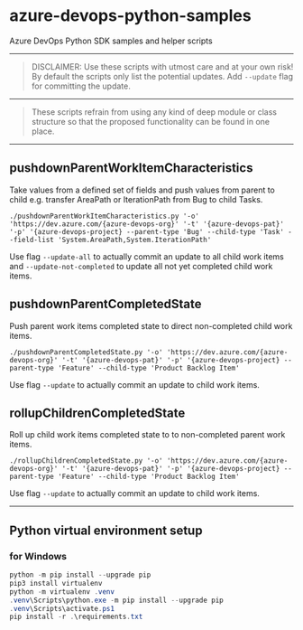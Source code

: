 # azure-devops-python-samples

Azure DevOps Python SDK samples and helper scripts

---

> DISCLAIMER: Use these scripts with utmost care and at your own risk!
> By default the scripts only list the potential updates. Add `--update` flag for committing the update.

---

> These scripts refrain from using any kind of deep module or class structure so that the proposed functionality can be found in one place.

---

## pushdownParentWorkItemCharacteristics

Take values from a defined set of fields and push values from parent to child e.g. transfer AreaPath or IterationPath from Bug to child Tasks.

```shell
./pushdownParentWorkItemCharacteristics.py '-o' 'https://dev.azure.com/{azure-devops-org}' '-t' '{azure-devops-pat}' '-p' '{azure-devops-project} --parent-type 'Bug' --child-type 'Task' --field-list 'System.AreaPath,System.IterationPath'
```

Use flag `--update-all` to actually commit an update to all child work items and `--update-not-completed` to update all not yet completed child work items.

## pushdownParentCompletedState

Push parent work items completed state to direct non-completed child work items.

```shell
./pushdownParentCompletedState.py '-o' 'https://dev.azure.com/{azure-devops-org}' '-t' '{azure-devops-pat}' '-p' '{azure-devops-project} --parent-type 'Feature' --child-type 'Product Backlog Item'
```

Use flag `--update` to actually commit an update to child work items.

## rollupChildrenCompletedState

Roll up child work items completed state to to non-completed parent work items.

```shell
./rollupChildrenCompletedState.py '-o' 'https://dev.azure.com/{azure-devops-org}' '-t' '{azure-devops-pat}' '-p' '{azure-devops-project} --parent-type 'Feature' --child-type 'Product Backlog Item'
```

Use flag `--update` to actually commit an update to child work items.

---

## Python virtual environment setup

### for Windows

```PowerShell
python -m pip install --upgrade pip
pip3 install virtualenv
python -m virtualenv .venv
.venv\Scripts\python.exe -m pip install --upgrade pip
.venv\Scripts\activate.ps1
pip install -r .\requirements.txt
```